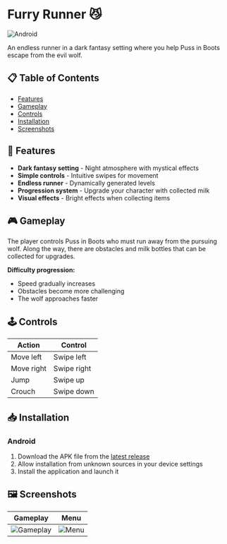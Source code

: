 # Furry Runner 😼

![Android](https://img.shields.io/badge/Android-3DDC84?logo=android&logoColor=white)

An endless runner in a dark fantasy setting where you help Puss in Boots escape from the evil wolf.

## 📋 Table of Contents
- [Features](#-features)
- [Gameplay](#-gameplay)
- [Controls](#-controls)
- [Installation](#-installation)
- [Screenshots](#-screenshots)

## 🎯 Features

- **Dark fantasy setting** - Night atmosphere with mystical effects
- **Simple controls** - Intuitive swipes for movement
- **Endless runner** - Dynamically generated levels
- **Progression system** - Upgrade your character with collected milk
- **Visual effects** - Bright effects when collecting items

## 🎮 Gameplay

The player controls Puss in Boots who must run away from the pursuing wolf. Along the way, there are obstacles and milk bottles that can be collected for upgrades.

**Difficulty progression:**
- Speed gradually increases
- Obstacles become more challenging
- The wolf approaches faster

## 🕹️ Controls

| Action | Control |
|--------|---------|
| Move left | Swipe left |
| Move right | Swipe right |
| Jump | Swipe up |
| Crouch | Swipe down |

## 📥 Installation

### Android
1. Download the APK file from the [latest release](https://drive.google.com/drive/folders/18GVZMFcs56fnNEJD5wJlEakxWTPLYYST?usp=sharing)
2. Allow installation from unknown sources in your device settings
3. Install the application and launch it


## 🖼️ Screenshots

| Gameplay | Menu |
|----------|-----------|
| ![Gameplay](<img src="./imgs/pic_1.jpg" width="400"/>) | ![Menu](<img src="./imgs/pic_2.jpg" width="400"/>) |
